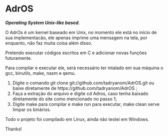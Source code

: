 # AdrOS
<i><strong>Operating System Unix-like based.</i></strong>

O AdrOs é um kernel baseado em Unix, no momento ele está no início de sua implementacão, ele apenas imprime uma mensagem na tela, por enquanto, não faz muita coisa além disso.

Pretendo executar códigos escritos em C e adicionar novas funções futuramente.

Para compilar e executar ele, será necessário ter intalado em sua máquina o gcc, binutils, make, nasm e qemu.

<ol>
<li>Digite o comando git clone git://github.com/tadryanom/AdrOS.git ou baixe diretamente de https://github.com/tadryanom/AdrOS ;</li>
<li>Faça a extração do arquivo e digite cd Adros, caso tenha baixado diretamente do site como mencionado no passo 1;</li>
<li>Digite make para compilar e make run para executar, make clean serve limpar os binários.</li>
</ol>

Todo o projeto foi compilado em Linux, ainda não testei em Windows.

Thanks!


